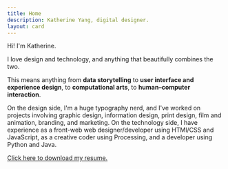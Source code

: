 ```yaml
---
title: Home
description: Katherine Yang, digital designer.
layout: card
---
```


Hi! I'm Katherine.

I love design and technology, and anything that beautifully combines the two.

This means anything from **data storytelling** to **user interface and experience design**, to **computational arts**, to **human&ndash;computer interaction**.

On the design side, I'm a huge typography nerd, and I've worked on projects involving graphic design, information design, print design, film and animation, branding, and marketing. On the technology side, I have experience as a front-web web designer/developer using HTMl/CSS and JavaScript, as a creative coder using Processing, and a developer using Python and Java.

[Click here to download my resume.](/resume/yang-katherine-resume-201810.pdf)